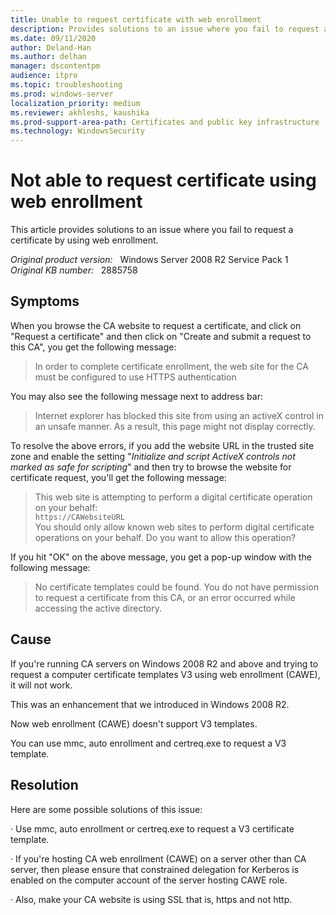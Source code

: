 ```yaml
---
title: Unable to request certificate with web enrollment
description: Provides solutions to an issue where you fail to request a certificate by using web enrollment.
ms.date: 09/11/2020
author: Deland-Han
ms.author: delhan
manager: dscontentpm
audience: itpro
ms.topic: troubleshooting
ms.prod: windows-server
localization_priority: medium
ms.reviewer: akhleshs, kaushika
ms.prod-support-area-path: Certificates and public key infrastructure (PKI)
ms.technology: WindowsSecurity
---
```

# Not able to request certificate using web enrollment

This article provides solutions to an issue where you fail to request a certificate by using web enrollment.

_Original product version:_ &nbsp; Windows Server 2008 R2 Service Pack 1  
_Original KB number:_ &nbsp; 2885758

## Symptoms

When you browse the CA website to request a certificate, and click on "Request a certificate" and then click on "Create and submit a request to this CA", you get the following message:

> In order to complete certificate enrollment, the web site for the CA must be configured to use HTTPS authentication 

You may also see the following message next to address bar:

> Internet explorer has blocked this site from using an activeX control in an unsafe manner. As a result, this page might not display correctly.

To resolve the above errors, if you add the website URL in the trusted site zone and enable the setting "*Initialize and script ActiveX controls not marked as safe for scripting*" and then try to browse the website for certificate request, you'll get the following message:

> This web site is attempting to perform a digital certificate operation on your behalf:  
> `https://CAWebsiteURL`  
> You should only allow known web sites to perform digital certificate operations on your behalf. Do you want to allow this operation?

If you hit "OK" on the above message, you get a pop-up window with the following message:

> No certificate templates could be found. You do not have permission to request a certificate from this CA, or an error occurred while accessing the active directory.  

## Cause

If you're running CA servers on Windows 2008 R2 and above and trying to request a computer certificate templates V3 using web enrollment (CAWE), it will not work. 

This was an enhancement that we introduced in Windows 2008 R2.

Now web enrollment (CAWE) doesn't support V3 templates.

You can use mmc, auto enrollment and certreq.exe to request a V3 template.

## Resolution

Here are some possible solutions of this issue:

· Use mmc, auto enrollment or certreq.exe to request a V3 certificate template.

· If you're hosting CA web enrollment (CAWE) on a server other than CA server, then please ensure that constrained delegation for Kerberos is enabled on the computer account of the server hosting CAWE role.

· Also, make your CA website is using SSL that is, https and not http.
